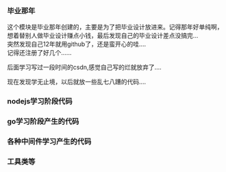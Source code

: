 ### 毕业那年
  这个模块是毕业那年创建的，主要是为了把毕业设计放进来。记得那年好单纯啊，想着替别人做毕业设计赚点小钱，最后发现自己的毕业设计差点没搞完...    
  突然发现自己12年就用github了，还是蛮开心的哇....   
  记得还注册了好几个......  
  
  
  后面学习写过一段时间的csdn,感觉自己写的烂就放弃了....
  
  
  现在发现学无止境，以后就放一些乱七八蹧的代码....

### nodejs学习阶段代码

### go学习阶段产生的代码

### 各种中间件学习产生的代码

### 工具类等

